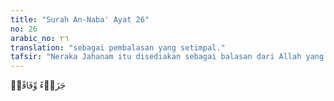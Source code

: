```yaml
---
title: "Surah An-Naba' Ayat 26"
no: 26
arabic_no: ٢٦
translation: "sebagai pembalasan yang setimpal."
tafsir: "Neraka Jahanam itu disediakan sebagai balasan dari Allah yang setimpal dengan dosa dan pelanggaran yang mereka lakukan di dunia, karena setiap kejahatan dan keburukan akan dibalas dengan kejahatan dan keburukan yang setimpal. Azab yang setimpal itu diberikan karena dosa yang sangat berat yang telah mereka lakukan yaitu mempersekutukan Allah. Mereka dibakar dalam neraka Jahanam dalam waktu yang lama sekali."
---
```

جَزَاۤءً وِّفَاقًاۗ